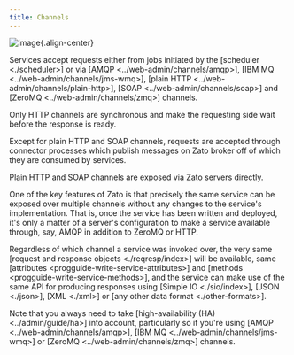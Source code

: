 ```yaml
---
title: Channels
---
```


![image](/gfx/progguide-channels.png){.align-center}

Services accept requests either from jobs initiated by the
[scheduler \<./scheduler\>] or via
[AMQP \<../web-admin/channels/amqp\>],
[IBM MQ \<../web-admin/channels/jms-wmq\>],
[plain HTTP \<../web-admin/channels/plain-http\>],
[SOAP \<../web-admin/channels/soap\>] and
[ZeroMQ \<../web-admin/channels/zmq\>]
channels.

Only HTTP channels are synchronous and make the requesting side wait before the response is ready.

Except for plain HTTP and SOAP channels, requests are accepted through connector
processes which publish messages on Zato broker off of which they are consumed by
services.

Plain HTTP and SOAP channels are exposed via Zato servers directly.

One of the key features of Zato is that precisely the same service can be exposed over
multiple channels without any changes to the service\'s implementation. That is,
once the service has been written and deployed, it\'s only a matter of a server\'s
configuration to make a service available through, say, AMQP in addition to ZeroMQ
or HTTP.

Regardless of which channel a service was invoked over, the very same
[request and response objects \<./reqresp/index\>]
will be available, same
[attributes \<progguide-write-service-attributes\>]
and
[methods \<progguide-write-service-methods\>],
and the service
can make use of the same API for producing responses using
[Simple IO \<./sio/index\>],
[JSON \<./json\>],
[XML \<./xml\>]
or
[any other data format \<./other-formats\>].

Note that you always need to take
[high-availability (HA) \<../admin/guide/ha\>]
into account, particularly so
if you\'re using
[AMQP \<../web-admin/channels/amqp\>],
[IBM MQ \<../web-admin/channels/jms-wmq\>]
or
[ZeroMQ \<../web-admin/channels/zmq\>] channels.
